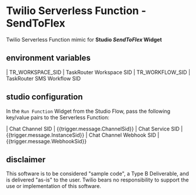 # Twilio Serverless Function - SendToFlex

Twilio Serverless Function mimic for **Studio *SendToFlex* Widget**


## environment variables
| TR_WORKSPACE_SID | TaskRouter Workspace SID 
| TR_WORKFLOW_SID | TaskRouter SMS Workflow SID


## studio configuration
In the `Run Function` Widget from the Studio Flow, pass the following key/value pairs to the Serverless Function:

| Chat Channel SID | {{trigger.message.ChannelSid}}
| Chat Service SID | {{trigger.message.InstanceSid}}
| Chat Channel Webhook SID | {{trigger.message.WebhookSid}}


## disclaimer
This software is to be considered "sample code", a Type B Deliverable, and is delivered "as-is" to the user. Twilio bears no responsibility to support the use or implementation of this software.
